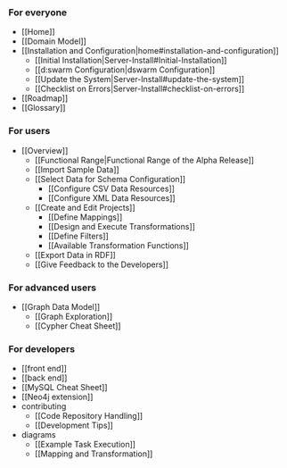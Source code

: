### For everyone
* [[Home]]
* [[Domain Model]]
* [[Installation and Configuration|home#installation-and-configuration]]
  * [[Initial Installation|Server-Install#Initial-Installation]]
  * [[d:swarm Configuration|dswarm Configuration]]
  * [[Update the System|Server-Install#update-the-system]]
  * [[Checklist on Errors|Server-Install#checklist-on-errors]]
* [[Roadmap]]
* [[Glossary]]

### For users
* [[Overview]]
  * [[Functional Range|Functional Range of the Alpha Release]]
  * [[Import Sample Data]]
  * [[Select Data for Schema Configuration]]
    * [[Configure CSV Data Resources]]
    * [[Configure XML Data Resources]]
  * [[Create and Edit Projects]]
    * [[Define Mappings]]
    * [[Design and Execute Transformations]]
    * [[Define Filters]]
    * [[Available Transformation Functions]]
  * [[Export Data in RDF]]
  * [[Give Feedback to the Developers]]

### For advanced users
* [[Graph Data Model]]
    * [[Graph Exploration]]
    * [[Cypher Cheat Sheet]]

### For developers
* [[front end]]
* [[back end]]
* [[MySQL Cheat Sheet]]
* [[Neo4j extension]]
* contributing
  * [[Code Repository Handling]]
  * [[Development Tips]]
* diagrams
  * [[Example Task Execution]]
  * [[Mapping and Transformation]]